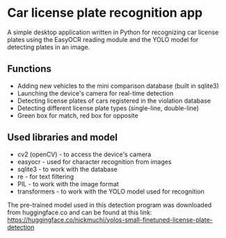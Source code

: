 # **Car license plate recognition app**
A simple desktop application written in Python for 
recognizing car license plates using the EasyOCR reading module 
and the YOLO model for detecting plates in an image.

## Functions

- Adding new vehicles to the mini comparison database (built in sqlite3)
- Launching the device's camera for real-time detection
- Detecting license plates of cars registered in the violation database
- Detecting different license plate types (single-line, double-line)
- Green box for match, red box for opposite

## Used libraries and model

- cv2 (openCV) - to access the device's camera
- easyocr - used for character recognition from images
- sqlite3 - to work with the database
- re - for text filtering
- PIL - to work with the image format
- transformers - to work with the YOLO model used for recognition

The pre-trained model used in this detection program was downloaded from huggingface.co and can be found at this link: https://huggingface.co/nickmuchi/yolos-small-finetuned-license-plate-detection
